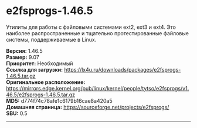 # e2fsprogs-1.46.5

Утилиты для работы с файловыми системами ext2, ext3 и ext4. Это наиболее распространенные и тщательно протестированные файловые системы, поддерживаемые в Linux.

**Версия:** 1.46.5
<br />
**Размер:** 9.07
<br />
**Приоритет:** Необходимый
<br />
**Ссылка для загрузки:** https://lx4u.ru/downloads/packages/e2fsprogs-1.46.5.tar.gz
<br />
**Оригинальное расположение:** https://mirrors.edge.kernel.org/pub/linux/kernel/people/tytso/e2fsprogs/v1.46.5/e2fsprogs-1.46.5.tar.gz
<br />
**MD5:** d774f74c78afe1c6179b16cae8a420a5
<br />
**Домашняя страница:** https://sourceforge.net/projects/e2fsprogs/
        <br />**SBU:** 0.5

***
            
